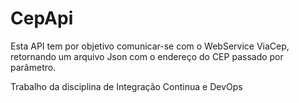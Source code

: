 # CepApi
Esta API tem por objetivo comunicar-se com o WebService ViaCep, retornando um arquivo Json com o endereço do CEP passado por parâmetro.

Trabalho da disciplina de Integração Continua e DevOps
